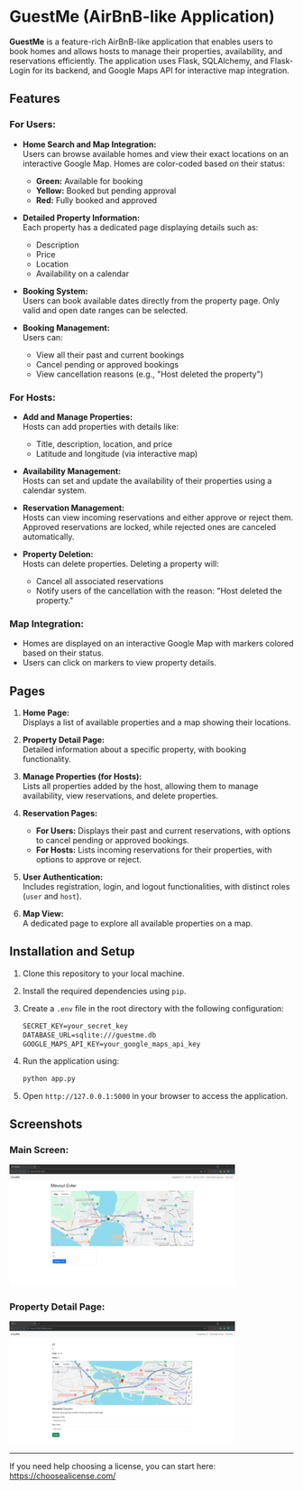 # GuestMe (AirBnB-like Application)

**GuestMe** is a feature-rich AirBnB-like application that enables users to book homes and allows hosts to manage their properties, availability, and reservations efficiently. The application uses Flask, SQLAlchemy, and Flask-Login for its backend, and Google Maps API for interactive map integration.

## Features

### **For Users:**
- **Home Search and Map Integration:**  
  Users can browse available homes and view their exact locations on an interactive Google Map. Homes are color-coded based on their status:
  - **Green:** Available for booking
  - **Yellow:** Booked but pending approval
  - **Red:** Fully booked and approved

- **Detailed Property Information:**  
  Each property has a dedicated page displaying details such as:
  - Description
  - Price
  - Location
  - Availability on a calendar

- **Booking System:**  
  Users can book available dates directly from the property page. Only valid and open date ranges can be selected. 

- **Booking Management:**  
  Users can:
  - View all their past and current bookings
  - Cancel pending or approved bookings
  - View cancellation reasons (e.g., "Host deleted the property")

### **For Hosts:**
- **Add and Manage Properties:**  
  Hosts can add properties with details like:
  - Title, description, location, and price
  - Latitude and longitude (via interactive map)

- **Availability Management:**  
  Hosts can set and update the availability of their properties using a calendar system.

- **Reservation Management:**  
  Hosts can view incoming reservations and either approve or reject them. Approved reservations are locked, while rejected ones are canceled automatically.

- **Property Deletion:**  
  Hosts can delete properties. Deleting a property will:
  - Cancel all associated reservations
  - Notify users of the cancellation with the reason: "Host deleted the property."

### **Map Integration:**
- Homes are displayed on an interactive Google Map with markers colored based on their status.
- Users can click on markers to view property details.

## Pages

1. **Home Page:**  
   Displays a list of available properties and a map showing their locations.

2. **Property Detail Page:**  
   Detailed information about a specific property, with booking functionality.

3. **Manage Properties (for Hosts):**  
   Lists all properties added by the host, allowing them to manage availability, view reservations, and delete properties.

4. **Reservation Pages:**  
   - **For Users:** Displays their past and current reservations, with options to cancel pending or approved bookings.
   - **For Hosts:** Lists incoming reservations for their properties, with options to approve or reject.

5. **User Authentication:**  
   Includes registration, login, and logout functionalities, with distinct roles (`user` and `host`).

6. **Map View:**  
   A dedicated page to explore all available properties on a map.

## Installation and Setup

1. Clone this repository to your local machine.

2. Install the required dependencies using `pip`.

3. Create a `.env` file in the root directory with the following configuration:

    ```env
    SECRET_KEY=your_secret_key
    DATABASE_URL=sqlite:///guestme.db
    GOOGLE_MAPS_API_KEY=your_google_maps_api_key
    ```

4. Run the application using:

    ```bash
    python app.py
    ```

5. Open `http://127.0.0.1:5000` in your browser to access the application.

## Screenshots

### Main Screen:
<img src="https://github.com/can61cebi/GuestMe/blob/master/images/2.png" width="400">

### Property Detail Page:
<img src="https://github.com/can61cebi/GuestMe/blob/master/images/1.png" width="400">

---

If you need help choosing a license, you can start here: https://choosealicense.com/
